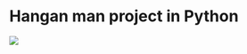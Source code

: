 # Hangan man project in Python

[![](https://mermaid.ink/img/pako:eNqllE1vnDAQhv_KyCcqbbIBdtmPQ6tIqZpKaVI1uVSlBy8ewArYyDYbrYD_Xtuwu0kvjVQu2DPPvPaMx-5IJhmSLSkUbUp4ukkF2C_89WioMr_h4uIjRMEXFKioQVBUMFnDi1RMfxjRyCFx8F1xYeCWiqKmAu5kISd_7PyLs8SuouJZQy4VVGgMqqPQwoHL4Fo_gykRWo0KjISiRa2BTvDEhqGF-_uH_p380mknwRNW1RnmuR_TqrI7Y4cxEhloWuPb8MTXYdV91T6iaC2n2cQAF97qivJpGANWju9_ou7XwQ9sKpqhZ3zy8MJN6advFhlj7mW_Ce6kRpcCz-1PMGh8ccuxuBO-dngYdtfKp3CWt7XlNiU2vCoVhIt_ghvPXf1VpPM23fAAWen2xjUIaV5nfjzF8MrLRP8r49sqjLtbuscxRLUCZGtA5rYwe9TH_GLfCrJ_d-_Ep8MJbV-6w37YWy-ZkRpVTTmz16FzbEqsWI0p2dqhbVjUJiWzyeMnzlHaRKXbfMVSkorB6tDWyMeDyMjWqBZnpG2Ybf0bTu0tq8k2p5U-WT8zbqQ6GStJGdppR8yh8ReTa2MlMylyXjh7qyprLo1p9HY-d-7LwjZUu7vMZD3XnJX25pb7TTJPomRNoxiTVUyXccyyXbhZ59EizNnqKowoGYYZQb_-t_EV8I_B8AcII0-G?type=png)](https://mermaid.live/edit#pako:eNqllE1vnDAQhv_KyCcqbbIBdtmPQ6tIqZpKaVI1uVSlBy8ewArYyDYbrYD_Xtuwu0kvjVQu2DPPvPaMx-5IJhmSLSkUbUp4ukkF2C_89WioMr_h4uIjRMEXFKioQVBUMFnDi1RMfxjRyCFx8F1xYeCWiqKmAu5kISd_7PyLs8SuouJZQy4VVGgMqqPQwoHL4Fo_gykRWo0KjISiRa2BTvDEhqGF-_uH_p380mknwRNW1RnmuR_TqrI7Y4cxEhloWuPb8MTXYdV91T6iaC2n2cQAF97qivJpGANWju9_ou7XwQ9sKpqhZ3zy8MJN6advFhlj7mW_Ce6kRpcCz-1PMGh8ccuxuBO-dngYdtfKp3CWt7XlNiU2vCoVhIt_ghvPXf1VpPM23fAAWen2xjUIaV5nfjzF8MrLRP8r49sqjLtbuscxRLUCZGtA5rYwe9TH_GLfCrJ_d-_Ep8MJbV-6w37YWy-ZkRpVTTmz16FzbEqsWI0p2dqhbVjUJiWzyeMnzlHaRKXbfMVSkorB6tDWyMeDyMjWqBZnpG2Ybf0bTu0tq8k2p5U-WT8zbqQ6GStJGdppR8yh8ReTa2MlMylyXjh7qyprLo1p9HY-d-7LwjZUu7vMZD3XnJX25pb7TTJPomRNoxiTVUyXccyyXbhZ59EizNnqKowoGYYZQb_-t_EV8I_B8AcII0-G)
